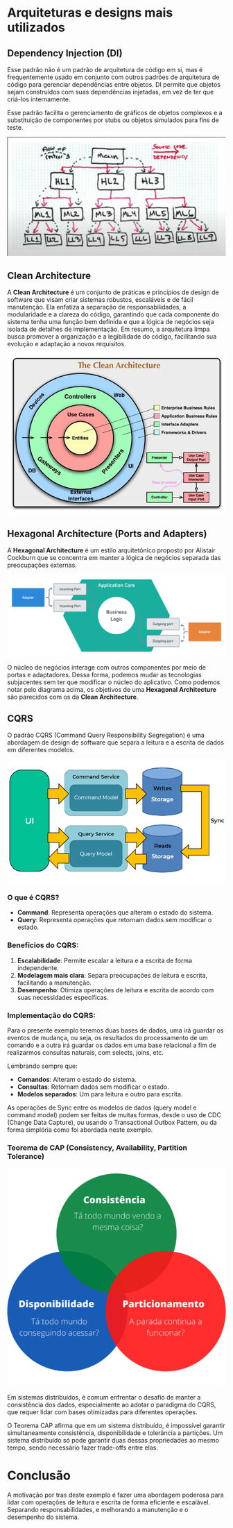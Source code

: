 # Arquiteturas e designs mais utilizados

## Dependency Injection (DI)

Esse padrão não é um padrão de arquitetura de código em si, mas é frequentemente usado em conjunto com outros padrões de arquitetura de código para gerenciar dependências entre objetos. DI permite que objetos sejam construídos com suas dependências injetadas, em vez de ter que criá-los internamente.

Esse padrão facilita o gerenciamento de gráficos de objetos complexos e a substituição de componentes por stubs ou objetos simulados para fins de teste.

![code-design-architecture.png](./img/code-design-architecture.png)

## Clean Architecture

A **Clean Architecture** é um conjunto de práticas e princípios de design de software que visam criar sistemas robustos, escaláveis e de fácil manutenção. Ela enfatiza a separação de responsabilidades, a modularidade e a clareza do código, garantindo que cada componente do sistema tenha uma função bem definida e que a lógica de negócios seja isolada de detalhes de implementação. Em resumo, a arquitetura limpa busca promover a organização e a legibilidade do código, facilitando sua evolução e adaptação a novos requisitos.

![clean_architecture.jpg](./img/clean-architecture.jpg)

## Hexagonal Architecture (Ports and Adapters)

A **Hexagonal Architecture** é um estilo arquitetônico proposto por Alistair Cockburn que se concentra em manter a lógica de negócios separada das preocupações externas.

![hexagonal_architecture.png](./img/hexagonal-architecture.png)

O núcleo de negócios interage com outros componentes por meio de portas e adaptadores. Dessa forma, podemos mudar as tecnologias subjacentes sem ter que modificar o núcleo do aplicativo. Como podemos notar pelo diagrama acima, os objetivos de uma **Hexagonal Architecture** são parecidos com os da **Clean Architecture**.

## CQRS

O padrão CQRS (Command Query Responsibility Segregation) é uma abordagem de design de software que separa a leitura e a escrita de dados em diferentes modelos.

![cqrs-pattern.png](./img/cqrs-pattern.png)

### O que é CQRS?

- **Command**: Representa operações que alteram o estado do sistema.
- **Query**: Representa operações que retornam dados sem modificar o estado.

### Benefícios do CQRS:

1. **Escalabilidade**: Permite escalar a leitura e a escrita de forma independente.
2. **Modelagem mais clara**: Separa preocupações de leitura e escrita, facilitando a manutenção.
3. **Desempenho**: Otimiza operações de leitura e escrita de acordo com suas necessidades específicas.

### Implementação do CQRS:

Para o presente exemplo teremos duas bases de dados, uma irá guardar os eventos de mudança, ou seja, os resultados do processamento de um comando e a outra irá guardar os dados em uma base relacional a fim de realizarmos consultas naturais, com selects, joins, etc.

Lembrando sempre que:
- **Comandos**: Alteram o estado do sistema.
- **Consultas**: Retornam dados sem modificar o estado.
- **Modelos separados**: Um para leitura e outro para escrita.

As operações de Sync entre os modelos de dados (query model e command model) podem ser feitas de muitas formas, desde o uso de CDC (Change Data Capture), ou usando o Transactional Outbox Pattern, ou da forma simplória como foi abordada neste exemplo.

### Teorema de CAP (Consistency, Availability, Partition Tolerance)

![cap-theorem.png](./img/cap-theorem.png)

Em sistemas distribuídos, é comum enfrentar o desafio de manter a consistência dos dados, especialmente ao adotar o paradigma do CQRS, que requer lidar com bases otimizadas para diferentes operações.

O Teorema CAP afirma que em um sistema distribuído, é impossível garantir simultaneamente consistência, disponibilidade e tolerância a partições. Um sistema distribuído só pode garantir duas dessas propriedades ao mesmo tempo, sendo necessário fazer trade-offs entre elas.

# Conclusão

A motivação por tras deste exemplo é fazer uma abordagem poderosa para lidar com operações de leitura e escrita de forma eficiente e escalável. Separando responsabilidades, e melhorando a manutenção e o desempenho do sistema.